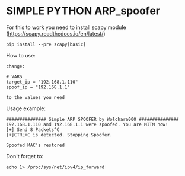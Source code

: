 # SIMPLE PYTHON ARP_spoofer

For this to work you need to install scapy module (https://scapy.readthedocs.io/en/latest/)

```
pip install --pre scapy[basic]
```

How to use:
```
change:

# VARS
target_ip = "192.168.1.110"
spoof_ip = "192.168.1.1"

to the values you need
```

Usage example:
```
############### Simple ARP SPOOFER by Wolchara000 ###############
192.168.1.110 and 192.168.1.1 were spoofed. You are MITM now!
[+] Send 8 Packets^C
[+]CTRL+C is detected. Stopping Spoofer.

Spoofed MAC's restored
```
Don't forget to:
```
echo 1> /proc/sys/net/ipv4/ip_forward
```
